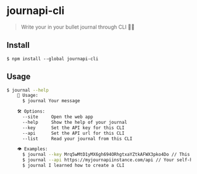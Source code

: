 # journapi-cli

> Write your in your bullet journal through CLI 👨‍💻

## Install

```
$ npm install --global journapi-cli
```

## Usage

```bash
$ journal --help
	📓 Usage:
	  $ journal Your message

	🛠 Options:
	  --site     Open the web app
	  --help     Show the help of your journal
	  --key      Set the API key for this CLI
	  --api      Set the API url for this CLI
	  --list     Read your journal from this CLI

	👁 Examples:
	  $ journal --key Mrq5wMtD1yMX6gh694ORhgtxaYZtkAFWX3pko4Do // This is a dummy key.
	  $ journal --api https://myjournapiinstance.com/api // Your self-hosted URL; the default is already set.
	  $ journal I learned how to create a CLI
```
